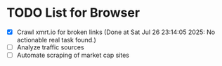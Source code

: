 # TODO List for Browser

- [x] Crawl xmrt.io for broken links  (Done at Sat Jul 26 23:14:05 2025: No actionable real task found.)
- [ ] Analyze traffic sources
- [ ] Automate scraping of market cap sites